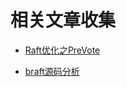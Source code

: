 
# 相关文章收集

- [Raft优化之PreVote](https://zhuanlan.zhihu.com/p/366661148)

- [braft源码分析](https://zhuanlan.zhihu.com/p/169840204)
